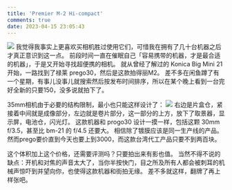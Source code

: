 ```yaml
---
title: 'Premier M-2 Hi-compact'
comments: true
date: 2023-04-15 23:05:43
---
```

![](https://cdn.jsdelivr.net/gh/gaoryrt/f/_DSC1838.jpg)
我觉得我事实上更喜欢买相机胜过使用它们，可惜我在拥有了几十台机器之后才真正意识到这一点。
前段时间一直在催眠自己「容易携带的机器，才是最合适的机器」，于是又开始寻找超便携的相机。
就从曾经了解过的 Konica Big Mini 21 开始，一路找到了禄莱 prego30，然后是这款拍得丽M2。
差不多在闲鱼蹲了有一个星期，有事儿没事儿就搜索然后按发布时间排序，所以在某个晚上看到一台完好全新的只要150，没多说就拍下了。


35mm相机由于必要的结构限制，最小也只能这样设计了：
![](https://cdn.jsdelivr.net/gh/gaoryrt/f/_DSC1839.jpg)
右边是片盒仓，紧接着中间就是成像部分，左边就是卷片部分，这一部分的上方，放下了取景器，显示屏，电池仓，闪光灯。
这款机器和 progo30 设计一摸一样，包括这颗 30mm f/3.5，甚至比 bm-21 的 f/4.5 还要大。
相信除了镀膜应该是同一生产线的产品。然而prego要价直到今天也要上到3000，而这款台湾代工产品只要不到两百块。


这个体积加上这个价格，还需要评测吗？只要拍出来有影也值。
当然不得不说的缺点：开机和对焦的声音太大了，当你半按快门，目之所及所有人都会被刺耳的机械声惊吓到并望向你，也使得这款机器和街拍无缘。
差不多就这样，翻牌了再上样张吧。